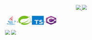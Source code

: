 <div align="center">
  <a href="https://github.com/fabioqmarsiaj">
  <img height="180em" src="https://github-readme-stats-sigma-five.vercel.app/api?username=fabioqmarsiaj&show_icons=true&theme=dracula&include_all_commits=true&count_private=true"/>
  <img height="180em" src="https://github-readme-stats-sigma-five.vercel.app/api/top-langs/?username=fabioqmarsiaj&layout=compact&langs_count=7&theme=dracula"/>
</div>
  
  <div style="display: inline_block"><br>
  <img align="center" alt="fabio-Java" height="30" width="40" src="https://raw.githubusercontent.com/devicons/devicon/master/icons/java/java-original.svg">
  <img align="center" alt="fabio-Spring" height="30" width="40" src="https://raw.githubusercontent.com/devicons/devicon/master/icons/spring/spring-original.svg">
  <img align="center" alt="fabio-Ts" height="30" width="40" src="https://raw.githubusercontent.com/devicons/devicon/master/icons/typescript/typescript-plain.svg">
  <img align="center" alt="fabio-Csharp" height="30" width="40" src="https://raw.githubusercontent.com/devicons/devicon/master/icons/csharp/csharp-original.svg">
  </div>
  <br>
    
<div> 
  <a href = "mailto:fabiobackend@gmail.com"><img src="https://img.shields.io/badge/-Gmail-%23333?style=for-the-badge&logo=gmail&logoColor=white" target="_blank"></a>
  <a href="https://www.linkedin.com/in/fabiomarsiaj" target="_blank"><img src="https://img.shields.io/badge/-LinkedIn-%230077B5?style=for-the-badge&logo=linkedin&logoColor=white" target="_blank"></a> 
 
</div>
